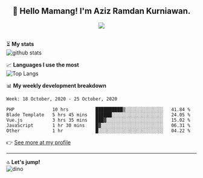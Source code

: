 <h2 align="center">👋 Hello Mamang! I'm Aziz Ramdan Kurniawan.</h2>  
<p align="center">
  <img src="https://komarev.com/ghpvc/?username=azizramdan"> <br><br>
</p>
    
⏳ **My stats**  
![github stats](https://github-readme-stats.vercel.app/api?username=azizramdan&show_icons=true&count_private=true&title_color=000&hide_border=true&hide_title=true)  

📈 **Languages I use the most**  
![Top Langs](https://github-readme-stats.vercel.app/api/top-langs/?username=azizramdan&layout=compact&langs_count=6&hide=tsql&hide_border=true&hide_title=true&exclude_repo=Futsal-Go,Futsal-Go-Admin,Sistem-Informasi-Sensus-Harian-Rawat-Inap)  

📊 **My weekly development breakdown**
<!--START_SECTION:waka-->
```text
Week: 18 October, 2020 - 25 October, 2020

PHP              10 hrs          ██████████▒░░░░░░░░░░░░░░   41.84 % 
Blade Template   5 hrs 45 mins   ██████░░░░░░░░░░░░░░░░░░░   24.05 % 
Vue.js           3 hrs 35 mins   ███▓░░░░░░░░░░░░░░░░░░░░░   15.02 % 
JavaScript       1 hr 30 mins    █▓░░░░░░░░░░░░░░░░░░░░░░░   06.31 % 
Other            1 hr            █░░░░░░░░░░░░░░░░░░░░░░░░   04.22 % 
```
<!--END_SECTION:waka-->
👉 [See more at my profile](https://wakatime.com/@azizramdan)
***
🔝 **Let's jump!**  
![dino](https://raw.githubusercontent.com/azizramdan/azizramdan/master/dino.gif)  

